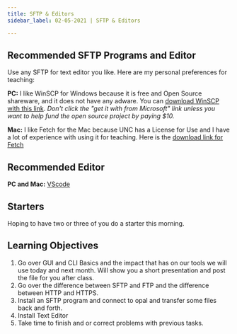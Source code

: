 ```yaml
---
title: SFTP & Editors
sidebar_label: 02-05-2021 | SFTP & Editors

---
```


## Recommended SFTP Programs and Editor

Use any SFTP for text editor you like. Here are my personal preferences for teaching:

**PC:** I like WinSCP for Windows because it is free and Open Source shareware, and it does not have any adware. You can [download WinSCP with this link](https://winscp.net/eng/index.php). *Don't click the "get it with from Microsoft" link unless you want to help fund the open source project by paying $10.*

**Mac:** I like Fetch for the Mac because UNC has a License for Use and I have a lot of experience with using it for teaching.  Here is the [download link for Fetch](https://software.sites.unc.edu/fetch-download/) 

## Recommended Editor

**PC and Mac:** [VScode](https://code.visualstudio.com/)

## Starters

Hoping to have two or three of you do a starter this morning.

## Learning Objectives

1. Go over GUI and CLI Basics and the impact that has on our tools we will use today and next month. Will show you a short presentation and post the file for you after class.
2. Go over the difference between SFTP and FTP and the difference between HTTP and HTTPS.
3. Install an SFTP program and connect to opal and transfer some files back and forth.
4. Install Text Editor
5. Take time to finish and or correct problems with previous tasks.
